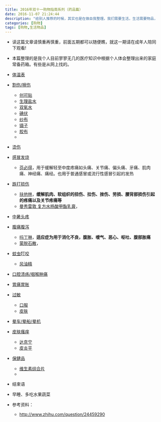 ```yaml
---
title: 2016年双十一购物指南系列（药品篇）
date: 2016-11-07 21:24:44
description: "给别人推荐的时候，其实也是在做自我整理。我们需要生活，生活需要物品，仅此而已！"
categories: [购物]
tags: [购物,生活物品]
---
```



<!-- more -->


- 读这篇文章请慎重再慎重，前面五期都可以随便瞧，就这一期请在成年人陪同下观看!
- 本篇整理的是我个人目前寥寥无几的医疗知识中根据个人体会整理出来的家庭常备药箱。有些是从网上找的。


- [体温表]()
- [割伤/擦伤]()
	- [创可贴]()
	- [生理盐水]()
	- [双氧水]()
	- [碘伏]()
	- [纱布]()
	- [镊子]()
	- [胶布]()
	- []()
- [烫伤]()
- [感冒发烧]()
	- [芬必得]()，用于缓解轻至中度疼痛如头痛、关节痛、偏头痛、牙痛、肌肉痛、神经痛、痛经。也用于普通感冒或流行性感冒引起的发热
- [跌打损伤]()
	- [扶他林]()，**缓解肌肉、软组织的扭伤、拉伤、挫伤、劳损、腰背部损伤引起的疼痛以及关节疼痛等**
	- [曼秀雷敦 复方水杨酸甲酯乳膏]()，
- [中暑头疼]()
- [腹痛腹泻]()
	- [吗丁啉]()，**适应症为用于消化不良，腹胀、嗳气、恶心、呕吐、腹部胀痛**
	- [蒙脱石散]()，
- [蚊虫叮咬]()
	- [风油精]()
- [口腔溃疡/咽喉肿痛]()
- [胃痛胃胀]()
- [过敏]()
    - [口服]()
    - [皮肤]()
- [晕车/晕船/晕机]()
- [皮肤瘙痒]()
	- [达克宁]()
	- [皮炎平]()
- [保健品]()
	- [维生素综合片]()
	- []()

- 结束语

- 早睡、多吃水果蔬菜

- 参考资料：
	- <http://www.zhihu.com/question/24459290>

